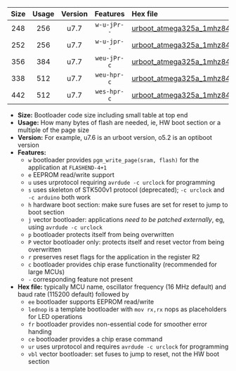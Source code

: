 |Size|Usage|Version|Features|Hex file|
|:-:|:-:|:-:|:-:|:--|
|248|256|u7.7|`w-u-jPr--`|[urboot_atmega325a_1mhz8432_9600bps_lednop_ur_vbl.hex](https://raw.githubusercontent.com/stefanrueger/urboot.hex/main/mcus/atmega325a/fcpu_1mhz8432/9600_bps/urboot_atmega325a_1mhz8432_9600bps_lednop_ur_vbl.hex)|
|252|256|u7.7|`w-u-jpr--`|[urboot_atmega325a_1mhz8432_9600bps_lednop_fr_ur_vbl.hex](https://raw.githubusercontent.com/stefanrueger/urboot.hex/main/mcus/atmega325a/fcpu_1mhz8432/9600_bps/urboot_atmega325a_1mhz8432_9600bps_lednop_fr_ur_vbl.hex)|
|356|384|u7.7|`weu-jPr-c`|[urboot_atmega325a_1mhz8432_9600bps_ee_lednop_fr_ce_ur_vbl.hex](https://raw.githubusercontent.com/stefanrueger/urboot.hex/main/mcus/atmega325a/fcpu_1mhz8432/9600_bps/urboot_atmega325a_1mhz8432_9600bps_ee_lednop_fr_ce_ur_vbl.hex)|
|338|512|u7.7|`weu-hpr-c`|[urboot_atmega325a_1mhz8432_9600bps_ee_lednop_fr_ce_ur.hex](https://raw.githubusercontent.com/stefanrueger/urboot.hex/main/mcus/atmega325a/fcpu_1mhz8432/9600_bps/urboot_atmega325a_1mhz8432_9600bps_ee_lednop_fr_ce_ur.hex)|
|442|512|u7.7|`wes-hpr-c`|[urboot_atmega325a_1mhz8432_9600bps_ee_lednop_fr_ce.hex](https://raw.githubusercontent.com/stefanrueger/urboot.hex/main/mcus/atmega325a/fcpu_1mhz8432/9600_bps/urboot_atmega325a_1mhz8432_9600bps_ee_lednop_fr_ce.hex)|

- **Size:** Bootloader code size including small table at top end
- **Usage:** How many bytes of flash are needed, ie, HW boot section or a multiple of the page size
- **Version:** For example, u7.6 is an urboot version, o5.2 is an optiboot version
- **Features:**
  + `w` bootloader provides `pgm_write_page(sram, flash)` for the application at `FLASHEND-4+1`
  + `e` EEPROM read/write support
  + `u` uses urprotocol requiring `avrdude -c urclock` for programming
  + `s` uses skeleton of STK500v1 protocol (deprecated); `-c urclock` and `-c arduino` both work
  + `h` hardware boot section: make sure fuses are set for reset to jump to boot section
  + `j` vector bootloader: applications *need to be patched externally*, eg, using `avrdude -c urclock`
  + `p` bootloader protects itself from being overwritten
  + `P` vector bootloader only: protects itself and reset vector from being overwritten
  + `r` preserves reset flags for the application in the register R2
  + `c` bootloader provides chip erase functionality (recommended for large MCUs)
  + `-` corresponding feature not present
- **Hex file:** typically MCU name, oscillator frequency (16 MHz default) and baud rate (115200 default) followed by
  + `ee` bootloader supports EEPROM read/write
  + `lednop` is a template bootloader with `mov rx,rx` nops as placeholders for LED operations
  + `fr` bootloader provides non-essential code for smoother error handing
  + `ce` bootloader provides a chip erase command
  + `ur` uses urprotocol and requires `avrdude -c urclock` for programming
  + `vbl` vector bootloader: set fuses to jump to reset, not the HW boot section

